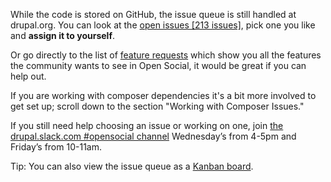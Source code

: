 While the code is stored on GitHub, the issue queue is still handled at drupal.org. You can look at the [open issues \[213 issues\]](https://www.drupal.org/project/issues/search/social?project%5Fissue%5Ffollowers=&status%5B%5D=Open&version%5B%5D=any%5F11.&issue%5Ftags%5Fop=%3D), pick one you like and **assign it to yourself**.

Or go directly to the list of [feature requests](https://www.drupal.org/project/issues/social?text=&status=Open&priorities=All&categories=3&version=All&component=All) which show you all the features the community wants to see in Open Social, it would be great if you can help out.

If you are working with composer dependencies it's a bit more involved to get set up; scroll down to the section "Working with Composer Issues."

If you still need help choosing an issue or working on one, join [the drupal.slack.com #opensocial channel](https://drupal.slack.com/messages/C4DQ2Q6BW) Wednesday’s from 4-5pm and Friday’s from 10-11am.

Tip: You can also view the issue queue as a [Kanban board](https://contribkanban.com/board/social).